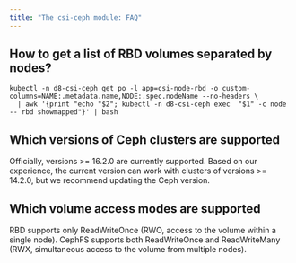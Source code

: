 ```yaml
---
title: "The csi-ceph module: FAQ"
---
```


## How to get a list of RBD volumes separated by nodes?

```shell
kubectl -n d8-csi-ceph get po -l app=csi-node-rbd -o custom-columns=NAME:.metadata.name,NODE:.spec.nodeName --no-headers \
  | awk '{print "echo "$2"; kubectl -n d8-csi-ceph exec  "$1" -c node -- rbd showmapped"}' | bash
```

## Which versions of Ceph clusters are supported

Officially, versions >= 16.2.0 are currently supported. Based on our experience, the current version can work with clusters of versions >= 14.2.0, but we recommend updating the Ceph version.

## Which volume access modes are supported

RBD supports only ReadWriteOnce (RWO, access to the volume within a single node). CephFS supports both ReadWriteOnce and ReadWriteMany (RWX, simultaneous access to the volume from multiple nodes).

